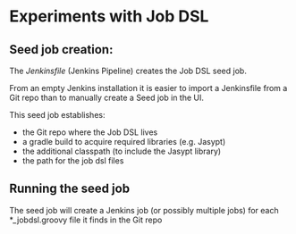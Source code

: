 # Experiments with Job DSL

## Seed job creation:

The *Jenkinsfile* (Jenkins Pipeline) creates the Job DSL seed job.  

From an empty Jenkins installation it is easier to import a Jenkinsfile from a Git repo than to manually create a Seed job in the UI.

This seed job establishes:

* the Git repo where the Job DSL lives
* a gradle build to acquire required libraries (e.g. Jasypt)
* the additional classpath (to include the Jasypt library)
* the path for the job dsl files

## Running the seed job

The seed job will create a Jenkins job (or possibly multiple jobs) for each \*_jobdsl.groovy file it finds in the Git repo
